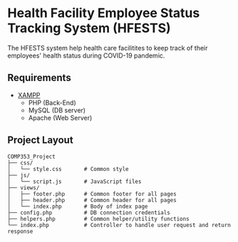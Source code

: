 # Health Facility Employee Status Tracking System (HFESTS)

The HFESTS system help health care facilitites to keep track of their employees' health status during COVID-19 pandemic.

## Requirements

- [XAMPP](https://www.apachefriends.org/)
  - PHP (Back-End)
  - MySQL (DB server)
  - Apache (Web Server)

## Project Layout

    COMP353_Project
    ├── css/
    │   └── style.css       # Common style
    ├── js/
    │   └── script.js       # JavaScript files
    ├── views/
    │   ├── footer.php      # Common footer for all pages
    │   ├── header.php      # Common header for all pages
    │   └── index.php       # Body of index page
    ├── config.php          # DB connection credentials
    ├── helpers.php         # Common helper/utility functions
    └── index.php           # Controller to handle user request and return response
